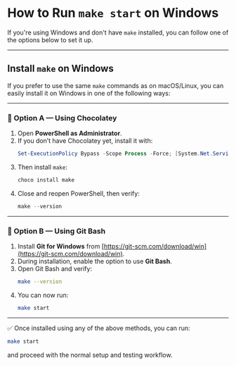 # How to Run `make start` on Windows

If you're using Windows and don't have `make` installed, you can follow one of the options below to set it up.

---

## Install `make` on Windows

If you prefer to use the same `make` commands as on macOS/Linux, you can easily install it on Windows in one of the following ways:

---

### 🧰 Option A — Using Chocolatey

1. Open **PowerShell as Administrator**.
2. If you don’t have Chocolatey yet, install it with:
   ```powershell
   Set-ExecutionPolicy Bypass -Scope Process -Force; [System.Net.ServicePointManager]::SecurityProtocol = [System.Net.ServicePointManager]::SecurityProtocol -bor 3072; iex ((New-Object System.Net.WebClient).DownloadString('https://community.chocolatey.org/install.ps1'))
   ```
3. Then install `make`:
   ```powershell
   choco install make
   ```
4. Close and reopen PowerShell, then verify:
   ```powershell
   make --version
   ```

---

### 🧩 Option B — Using Git Bash

1. Install **Git for Windows** from [https://git-scm.com/download/win](https://git-scm.com/download/win).
2. During installation, enable the option to use **Git Bash**.
3. Open Git Bash and verify:
   ```bash
   make --version
   ```
4. You can now run:
   ```bash
   make start
   ```

---

✅ Once installed using any of the above methods, you can run:

```bash
make start
```

and proceed with the normal setup and testing workflow.

